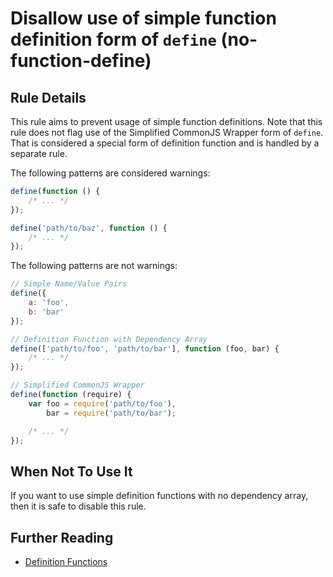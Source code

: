 # Disallow use of simple function definition form of `define` (no-function-define)

## Rule Details

This rule aims to prevent usage of simple function definitions. Note that this rule does not flag use of the Simplified CommonJS Wrapper form of `define`. That is considered a special form of definition function and is handled by a separate rule.

The following patterns are considered warnings:

```js
define(function () {
    /* ... */
});

define('path/to/baz', function () {
    /* ... */
});
```

The following patterns are not warnings:

```js
// Simple Name/Value Pairs
define({
    a: 'foo',
    b: 'bar'
});

// Definition Function with Dependency Array
define(['path/to/foo', 'path/to/bar'], function (foo, bar) {
    /* ... */
});

// Simplified CommonJS Wrapper
define(function (require) {
    var foo = require('path/to/foo'),
        bar = require('path/to/bar');

    /* ... */
});
```

## When Not To Use It

If you want to use simple definition functions with no dependency array, then it is safe to disable this rule.

## Further Reading

* [Definition Functions](http://requirejs.org/docs/api.html#deffunc)
